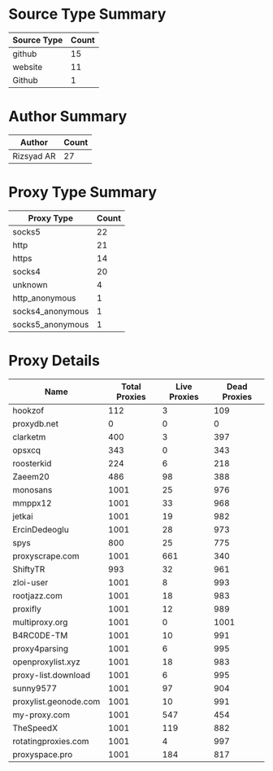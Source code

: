 # Source Type Summary

| Source Type | Count |
|-------------|-------|
| github | 15 |
| website | 11 |
| Github | 1 |


# Author Summary

| Author | Count |
|--------|-------|
| Rizsyad AR | 27 |


# Proxy Type Summary

| Proxy Type | Count |
|------------|-------|
| socks5 | 22 |
| http | 21 |
| https | 14 |
| socks4 | 20 |
| unknown | 4 |
| http_anonymous | 1 |
| socks4_anonymous | 1 |
| socks5_anonymous | 1 |


# Proxy Details

| Name | Total Proxies | Live Proxies | Dead Proxies |
|------|---------------|--------------|---------------|
| hookzof | 112 | 3 | 109 |
| proxydb.net | 0 | 0 | 0 |
| clarketm | 400 | 3 | 397 |
| opsxcq | 343 | 0 | 343 |
| roosterkid | 224 | 6 | 218 |
| Zaeem20 | 486 | 98 | 388 |
| monosans | 1001 | 25 | 976 |
| mmppx12 | 1001 | 33 | 968 |
| jetkai | 1001 | 19 | 982 |
| ErcinDedeoglu | 1001 | 28 | 973 |
| spys | 800 | 25 | 775 |
| proxyscrape.com | 1001 | 661 | 340 |
| ShiftyTR | 993 | 32 | 961 |
| zloi-user | 1001 | 8 | 993 |
| rootjazz.com | 1001 | 18 | 983 |
| proxifly | 1001 | 12 | 989 |
| multiproxy.org | 1001 | 0 | 1001 |
| B4RC0DE-TM | 1001 | 10 | 991 |
| proxy4parsing | 1001 | 6 | 995 |
| openproxylist.xyz | 1001 | 18 | 983 |
| proxy-list.download | 1001 | 6 | 995 |
| sunny9577 | 1001 | 97 | 904 |
| proxylist.geonode.com | 1001 | 10 | 991 |
| my-proxy.com | 1001 | 547 | 454 |
| TheSpeedX | 1001 | 119 | 882 |
| rotatingproxies.com | 1001 | 4 | 997 |
| proxyspace.pro | 1001 | 184 | 817 |
